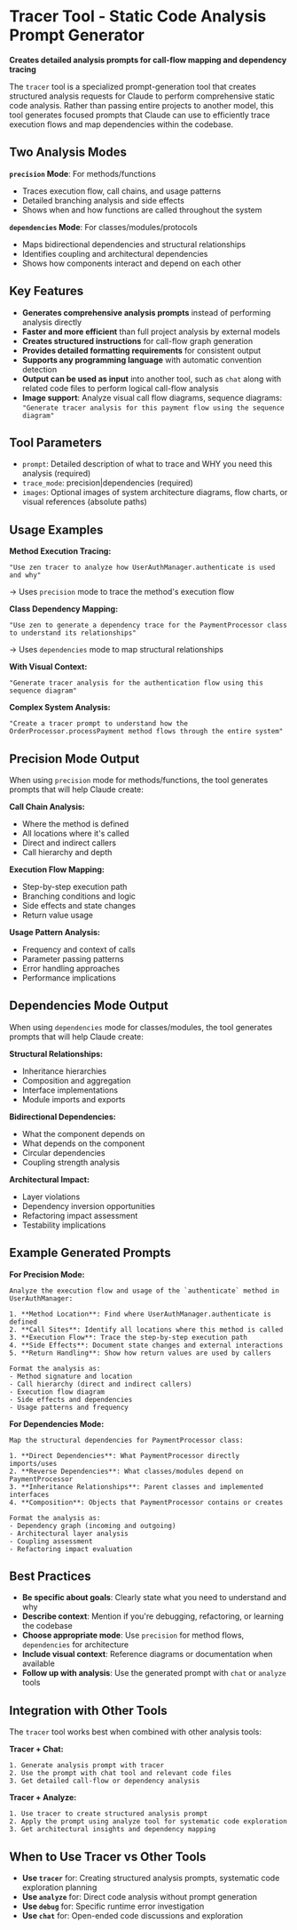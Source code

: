 # Tracer Tool - Static Code Analysis Prompt Generator

**Creates detailed analysis prompts for call-flow mapping and dependency tracing**

The `tracer` tool is a specialized prompt-generation tool that creates structured analysis requests for Claude to perform comprehensive static code analysis. Rather than passing entire projects to another model, this tool generates focused prompts that Claude can use to efficiently trace execution flows and map dependencies within the codebase.

## Two Analysis Modes

**`precision` Mode**: For methods/functions
- Traces execution flow, call chains, and usage patterns
- Detailed branching analysis and side effects
- Shows when and how functions are called throughout the system

**`dependencies` Mode**: For classes/modules/protocols  
- Maps bidirectional dependencies and structural relationships
- Identifies coupling and architectural dependencies
- Shows how components interact and depend on each other

## Key Features

- **Generates comprehensive analysis prompts** instead of performing analysis directly
- **Faster and more efficient** than full project analysis by external models
- **Creates structured instructions** for call-flow graph generation
- **Provides detailed formatting requirements** for consistent output
- **Supports any programming language** with automatic convention detection
- **Output can be used as input** into another tool, such as `chat` along with related code files to perform logical call-flow analysis
- **Image support**: Analyze visual call flow diagrams, sequence diagrams: `"Generate tracer analysis for this payment flow using the sequence diagram"`

## Tool Parameters

- `prompt`: Detailed description of what to trace and WHY you need this analysis (required)
- `trace_mode`: precision|dependencies (required)
- `images`: Optional images of system architecture diagrams, flow charts, or visual references (absolute paths)

## Usage Examples

**Method Execution Tracing:**
```
"Use zen tracer to analyze how UserAuthManager.authenticate is used and why"
```
→ Uses `precision` mode to trace the method's execution flow

**Class Dependency Mapping:**
```
"Use zen to generate a dependency trace for the PaymentProcessor class to understand its relationships"
```
→ Uses `dependencies` mode to map structural relationships

**With Visual Context:**
```
"Generate tracer analysis for the authentication flow using this sequence diagram"
```

**Complex System Analysis:**
```
"Create a tracer prompt to understand how the OrderProcessor.processPayment method flows through the entire system"
```

## Precision Mode Output

When using `precision` mode for methods/functions, the tool generates prompts that will help Claude create:

**Call Chain Analysis:**
- Where the method is defined
- All locations where it's called
- Direct and indirect callers
- Call hierarchy and depth

**Execution Flow Mapping:**
- Step-by-step execution path
- Branching conditions and logic
- Side effects and state changes
- Return value usage

**Usage Pattern Analysis:**
- Frequency and context of calls
- Parameter passing patterns
- Error handling approaches
- Performance implications

## Dependencies Mode Output

When using `dependencies` mode for classes/modules, the tool generates prompts that will help Claude create:

**Structural Relationships:**
- Inheritance hierarchies
- Composition and aggregation
- Interface implementations
- Module imports and exports

**Bidirectional Dependencies:**
- What the component depends on
- What depends on the component
- Circular dependencies
- Coupling strength analysis

**Architectural Impact:**
- Layer violations
- Dependency inversion opportunities
- Refactoring impact assessment
- Testability implications

## Example Generated Prompts

**For Precision Mode:**
```
Analyze the execution flow and usage of the `authenticate` method in UserAuthManager:

1. **Method Location**: Find where UserAuthManager.authenticate is defined
2. **Call Sites**: Identify all locations where this method is called
3. **Execution Flow**: Trace the step-by-step execution path
4. **Side Effects**: Document state changes and external interactions
5. **Return Handling**: Show how return values are used by callers

Format the analysis as:
- Method signature and location
- Call hierarchy (direct and indirect callers)
- Execution flow diagram
- Side effects and dependencies
- Usage patterns and frequency
```

**For Dependencies Mode:**
```
Map the structural dependencies for PaymentProcessor class:

1. **Direct Dependencies**: What PaymentProcessor directly imports/uses
2. **Reverse Dependencies**: What classes/modules depend on PaymentProcessor
3. **Inheritance Relationships**: Parent classes and implemented interfaces
4. **Composition**: Objects that PaymentProcessor contains or creates

Format the analysis as:
- Dependency graph (incoming and outgoing)
- Architectural layer analysis
- Coupling assessment
- Refactoring impact evaluation
```

## Best Practices

- **Be specific about goals**: Clearly state what you need to understand and why
- **Describe context**: Mention if you're debugging, refactoring, or learning the codebase
- **Choose appropriate mode**: Use `precision` for method flows, `dependencies` for architecture
- **Include visual context**: Reference diagrams or documentation when available
- **Follow up with analysis**: Use the generated prompt with `chat` or `analyze` tools

## Integration with Other Tools

The `tracer` tool works best when combined with other analysis tools:

**Tracer + Chat:**
```
1. Generate analysis prompt with tracer
2. Use the prompt with chat tool and relevant code files
3. Get detailed call-flow or dependency analysis
```

**Tracer + Analyze:**
```
1. Use tracer to create structured analysis prompt
2. Apply the prompt using analyze tool for systematic code exploration
3. Get architectural insights and dependency mapping
```

## When to Use Tracer vs Other Tools

- **Use `tracer`** for: Creating structured analysis prompts, systematic code exploration planning
- **Use `analyze`** for: Direct code analysis without prompt generation
- **Use `debug`** for: Specific runtime error investigation
- **Use `chat`** for: Open-ended code discussions and exploration